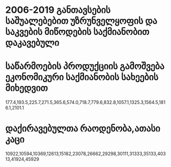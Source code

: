 # 2006-2019 განთავსების საშუალებებით უზრუნველყოფის და საკვების მიწოდების საქმიანობით დაკავებული
# საწარმოების პროდუქციის გამოშვება ეკონომიკური საქმიანობის სახეების მიხედვით
177.4,193.5,225.7,271.5,365.6,574.0,718.7,779.6,832.8,1057.1,1325.3,1564.5,1816.1,2101.1   
# დაქირავებულთა რაოდენობა,ათასი კაცი
10922,10594,10369,12613,15182,23078,26662,29298,30111,31333,35133,40313,41924,45929